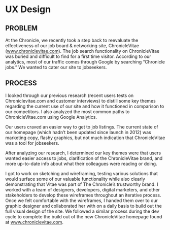 UX Design
=================

## PROBLEM
At the Chronicle, we recently took a step back to reevaluate the effectiveness of our job board & networking site, ChronicleVitae (www.chroniclevitae.com). The job search functionality on ChronicleVitae was buried and difficult to find for a first time visitor. According to our analytics, most of our traffic comes through Google by searching “Chronicle jobs.” We wanted to cater our site to jobseekers.

## PROCESS
I looked through our previous research (recent users tests on Chroniclevitae.com and customer interviews) to distill some key themes regarding the current use of our site and how it functioned in comparison to our competitors. I also analyzed the most common paths to ChronicleVitae.com using Google Analytics.

Our users craved an easier way to get to job listings. The current state of our homepage (which hadn’t been updated since launch in 2012) was marketing copy, flashy graphics, but not much indication that ChronicleVitae was a tool for jobseekers.

After analyzing our research, I determined our key themes were that users wanted easier access to jobs, clarification of the ChronicleVitae brand, and more up-to-date info about what their colleagues were reading or doing.

I got to work on sketching and wireframing, testing various solutions that would surface some of our valuable functionality while also clearly demonstrating that Vitae was part of The Chronicle’s trustworthy brand. I worked with a team of designers, developers, digital marketers, and other stakeholders to develop these wireframes throughout an iterative process. Once we felt comfortable with the wireframes, I handed them over to our graphic designer and collaborated her with on a daily basis to build out the full visual design of the site. We followed a similar process during the dev cycle to complete the build out of the new ChronicleVitae homepage found at www.chroniclevitae.com.
